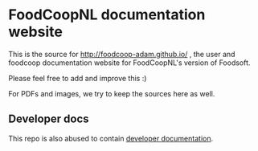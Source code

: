 FoodCoopNL documentation website
================================

This is the source for http://foodcoop-adam.github.io/ , the user and foodcoop
documentation website for FoodCoopNL's version of Foodsoft.

Please feel free to add and improve this :)

For PDFs and images, we try to keep the sources here as well.


Developer docs
--------------

This repo is also abused to contain [developer documentation](https://github.com/foodcoop-adam/foodcoop-adam.github.io/tree/developer-docs).

